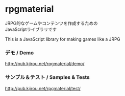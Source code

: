 rpgmaterial
===========

JRPG的なゲームやコンテンツを作成するための  
JavaScriptライブラリです

This is a JavaScript library for making games like a JRPG


### デモ / Demo
http://pub.kjirou.net/rpgmaterial/demo/


### サンプル＆テスト / Samples & Tests
http://pub.kjirou.net/rpgmaterial/test/
